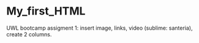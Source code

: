 # My_first_HTML
UWL bootcamp assigment 1: insert image, links, video (sublime: santeria), create 2 columns.
